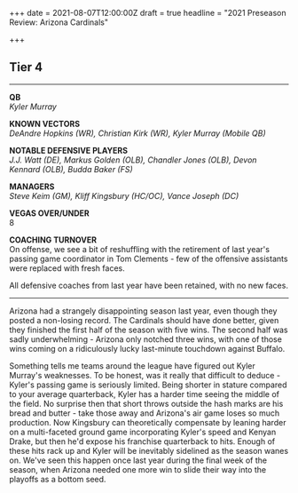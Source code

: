 +++
date = 2021-08-07T12:00:00Z
draft = true
headline = "2021 Preseason Review: Arizona Cardinals"

+++
## Tier 4

***

**QB**  
_Kyler Murray_

**KNOWN VECTORS**  
_DeAndre Hopkins (WR), Christian Kirk (WR), Kyler Murray (Mobile QB)_

**NOTABLE DEFENSIVE PLAYERS**  
_J.J. Watt (DE), Markus Golden (OLB), Chandler Jones (OLB), Devon Kennard (OLB), Budda Baker (FS)_

**MANAGERS**  
_Steve Keim (GM), Kliff Kingsbury (HC/OC), Vance Joseph (DC)_

**VEGAS OVER/UNDER**  
8

**COACHING TURNOVER**  
On offense, we see a bit of reshuffling with the retirement of last year's passing game coordinator in Tom Clements - few of the offensive assistants were replaced with fresh faces.

All defensive coaches from last year have been retained, with no new faces.

***

Arizona had a strangely disappointing season last year, even though they posted a non-losing record. The Cardinals should have done better, given they finished the first half of the season with five wins. The second half was sadly underwhelming - Arizona only notched three wins, with one of those wins coming on a ridiculously lucky last-minute touchdown against Buffalo.

Something tells me teams around the league have figured out Kyler Murray's weaknesses. To be honest, was it really that difficult to deduce - Kyler's passing game is seriously limited. Being shorter in stature compared to your average quarterback, Kyler has a harder time seeing the middle of the field. No surprise then that short throws outside the hash marks are his bread and butter - take those away and Arizona's air game loses so much production. Now Kingsbury can theoretically compensate by leaning harder on a multi-faceted ground game incorporating Kyler's speed and Kenyan Drake, but then he'd expose his franchise quarterback to hits. Enough of these hits rack up and Kyler will be inevitably sidelined as the season wanes on. We've seen this happen once last year during the final week of the season, when Arizona needed one more win to slide their way into the playoffs as a bottom seed. 